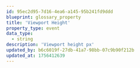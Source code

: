 ```yaml
---
id: 95ec2d95-7d16-4ea6-a145-95b241fd9ddd
blueprint: glossary_property
title: 'Viewport Height'
property_type: event
data_type:
  - string
description: 'Viewport height px'
updated_by: b6c6019f-27db-41a7-98bb-07c9b90f212b
updated_at: 1756412639
---
```

